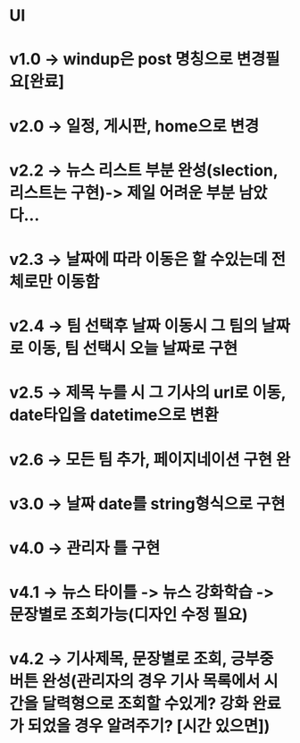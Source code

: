 # UI
# v1.0 -> windup은 post 명칭으로 변경필요[완료]
# v2.0 -> 일정, 게시판, home으로 변경
# v2.2 -> 뉴스 리스트 부분 완성(slection, 리스트는 구현)-> 제일 어려운 부분 남았다...
# v2.3 -> 날짜에 따라 이동은 할 수있는데 전체로만 이동함
# v2.4 -> 팀 선택후 날짜 이동시 그 팀의 날짜로 이동, 팀 선택시 오늘 날짜로 구현
# v2.5 -> 제목 누를 시 그 기사의 url로 이동, date타입을 datetime으로 변환
# v2.6 -> 모든 팀 추가, 페이지네이션 구현 완
# v3.0 -> 날짜 date를 string형식으로 구현
# v4.0 -> 관리자 틀 구현
# v4.1 -> 뉴스 타이틀 -> 뉴스 강화학습 -> 문장별로 조회가능(디자인 수정 필요)
# v4.2 -> 기사제목, 문장별로 조회, 긍부중 버튼 완성(관리자의 경우 기사 목록에서 시간을 달력형으로 조회할 수있게? 강화 완료가 되었을 경우 알려주기? [시간 있으면])
